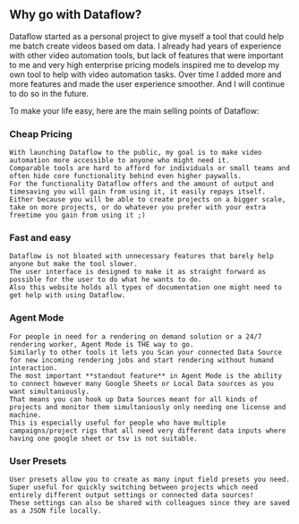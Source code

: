 ## Why go with Dataflow?

Dataflow started as a personal project to give myself a tool that could help me batch create videos based om data.
I already had years of experience with other video automation tools, but lack of features that were important to me and very high enterprise pricing models inspired me to develop my own tool to help with video automation tasks.
Over time I added more and more features and made the user experience smoother.
And I will continue to do so in the future.

To make your life easy, here are the main selling points of Dataflow:

### Cheap Pricing
    With launching Dataflow to the public, my goal is to make video automation more accessible to anyone who might need it.
    Comparable tools are hard to afford for individuals or small teams and often hide core functionality behind even higher paywalls.
    For the functionality Dataflow offers and the amount of output and timesaving you will gain from using it, it easily repays itself.
    Either because you will be able to create projects on a bigger scale, take on more projects, or do whatever you prefer with your extra freetime you gain from using it ;)
    
### Fast and easy
    Dataflow is not bloated with unnecessary features that barely help anyone but make the tool slower.
    The user interface is designed to make it as straight forward as possible for the user to do what he wants to do.
    Also this website holds all types of documentation one might need to get help with using Dataflow.

### Agent Mode
    For people in need for a rendering on demand solution or a 24/7 rendering worker, Agent Mode is THE way to go.
    Similarly to other tools it lets you Scan your connected Data Source for new incoming rendering jobs and start rendering without humand interaction.
    The most important **standout feature** in Agent Mode is the ability to connect however many Google Sheets or Local Data sources as you want simultaniously.
    That means you can hook up Data Sources meant for all kinds of projects and monitor them simultaniously only needing one license and machine.
    This is especially useful for people who have multiple campaigns/project rigs that all need very different data inputs where having one google sheet or tsv is not suitable.

### User Presets
    User presets allow you to create as many input field presets you need.
    Super useful for quickly switching between projects which need entirely different output settings or connected data sources!
    These settings can also be shared with colleagues since they are saved as a JSON file locally.

